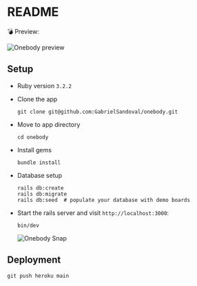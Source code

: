 # README

💣 Preview:

![Onebody preview](https://github.com/GabrielSandoval/onebody/assets/6015897/6379ea9a-9801-4182-8546-29664826f4c6)


## Setup

* Ruby version
`3.2.2`

* Clone the app

  ```
  git clone git@github.com:GabrielSandoval/onebody.git
  ```

* Move to app directory

  ```
  cd onebody
  ```

* Install gems

  ```
  bundle install
  ```

* Database setup

  ```
  rails db:create
  rails db:migrate
  rails db:seed  # populate your database with demo boards
  ```

* Start the rails server and visit `http://localhost:3000`:
  ```
  bin/dev
  ```

  ![Onebody Snap](https://github.com/GabrielSandoval/onebody/assets/6015897/7a712e06-3954-4d60-b976-84736d8234fb)


## Deployment

  ```
  git push heroku main
  ```
